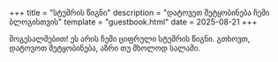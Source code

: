 +++
title = "სტუმრის წიგნი"
description = "დატოვეთ შეტყობინება ჩემი ბლოგისთვის"
template = "guestbook.html"
date = 2025-08-21
+++

მოგესალმებით! ეს არის ჩემი ციფრული სტუმრის წიგნი. გთხოვთ, დატოვოთ შეტყობინება, აზრი თუ მხოლოდ სალამი.
